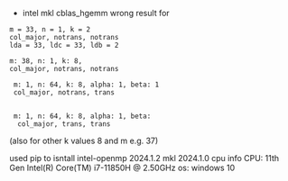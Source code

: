 - intel mkl cblas_hgemm wrong result for 
```
m = 33, n = 1, k = 2 
col_major, notrans, notrans
lda = 33, ldc = 33, ldb = 2

m: 38, n: 1, k: 8,
col_major, notrans, notrans

 m: 1, n: 64, k: 8, alpha: 1, beta: 1
 col_major, notrans, trans


 m: 1, n: 64, k: 8, alpha: 1, beta: 
  col_major, trans, trans
```

(also for other k values 8 and m e.g. 37)


used pip to isntall
intel-openmp 2024.1.2
mkl          2024.1.0
cpu info
CPU: 11th Gen Intel(R) Core(TM) i7-11850H @ 2.50GHz
os: windows 10
